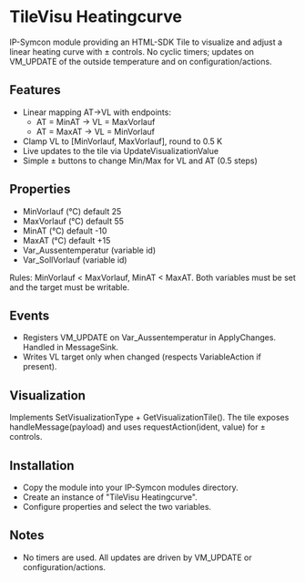 # TileVisu Heatingcurve

IP-Symcon module providing an HTML-SDK Tile to visualize and adjust a linear heating curve with ± controls. No cyclic timers; updates on VM_UPDATE of the outside temperature and on configuration/actions.

## Features
- Linear mapping AT→VL with endpoints:
  - AT = MinAT → VL = MaxVorlauf
  - AT = MaxAT → VL = MinVorlauf
- Clamp VL to [MinVorlauf, MaxVorlauf], round to 0.5 K
- Live updates to the tile via UpdateVisualizationValue
- Simple ± buttons to change Min/Max for VL and AT (0.5 steps)

## Properties
- MinVorlauf (°C) default 25
- MaxVorlauf (°C) default 55
- MinAT (°C) default -10
- MaxAT (°C) default +15
- Var_Aussentemperatur (variable id)
- Var_SollVorlauf (variable id)

Rules: MinVorlauf < MaxVorlauf, MinAT < MaxAT. Both variables must be set and the target must be writable.

## Events
- Registers VM_UPDATE on Var_Aussentemperatur in ApplyChanges. Handled in MessageSink.
- Writes VL target only when changed (respects VariableAction if present).

## Visualization
Implements SetVisualizationType + GetVisualizationTile(). The tile exposes handleMessage(payload) and uses requestAction(ident, value) for ± controls.

## Installation
- Copy the module into your IP-Symcon modules directory.
- Create an instance of "TileVisu Heatingcurve".
- Configure properties and select the two variables.

## Notes
- No timers are used. All updates are driven by VM_UPDATE or configuration/actions.
